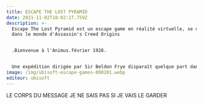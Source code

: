 ```yaml
---
title: ESCAPE THE LOST PYRAMID
date: 2021-11-02T18:02:17.759Z
description: >-
  Escape The Lost Pyramid est un escape game en réalité virtuelle, se déroulant
  dans le monde d'Assassin's Creed Origins


  .Bienvenue à l'Animus.février 1928.


  Une expédition dirigée par Sir Beldon Frye disparaît quelque part dans la péninsule du Sinaï. Une équipe de quatre et une douzaine de porteurs locaux cherchaient la Pyramide Perdue de Nebka… Ou plus précisément, « quelque chose » qui aurait dû être là. Ils n'ont jamais été revus. Grâce à la simulation reconstituée à partir de leur mémoire ADN, votre équipe se mettra dans la peau des explorateurs. Découvrez ce qui est arrivé à l'expédition. Et surtout, localisez ce qu'ils cherchaient. Dans le jeu, 2 ou 4 joueurs font équipe et disposent de 60 minutes pour trouver une sortie de la pyramide de Nebka. Les joueurs vivront une aventure plus grande que nature. Une aventure qui serait bien trop dangereuse ou tout simplement impossible à vivre dans la vraie vie.
image: /img/ubisoft-escape-games-090201.webp
editeur: ubisoft
---
```

LE CORPS DU MESSAGE JE NE SAIS PAS SI JE VAIS LE GARDER